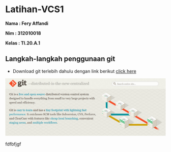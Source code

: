 # Latihan-VCS1

**Nama : Fery Affandi** <br>

**Nim :  312010018** <br>

**Kelas : TI.20.A.1** <br>

## Langkah-langkah  penggunaan git 

* Download git terlebih dahulu dengan link berikut [click here](https://git-scm.com) <br>

![gitscm](foto/GitBush.png)

fdfbfjgf